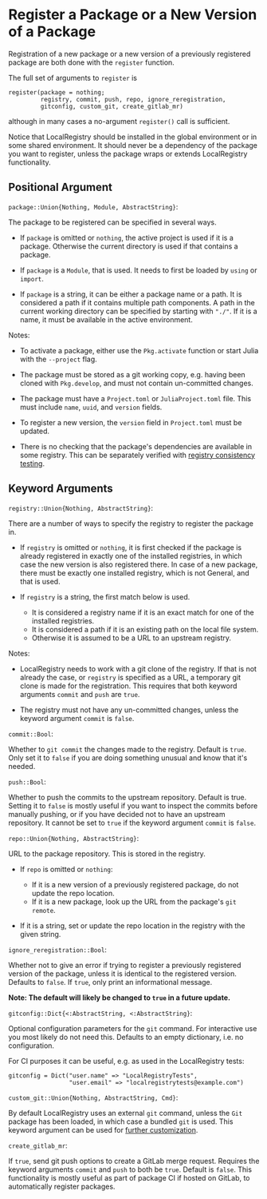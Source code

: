 # Register a Package or a New Version of a Package

Registration of a new package or a new version of a previously
registered package are both done with the `register` function.

The full set of arguments to `register` is
```
register(package = nothing;
         registry, commit, push, repo, ignore_reregistration,
         gitconfig, custom_git, create_gitlab_mr)
```

although in many cases a no-argument `register()` call is sufficient.

Notice that LocalRegistry should be installed in the global
environment or in some shared environment. It should never be a
dependency of the package you want to register, unless the package
wraps or extends LocalRegistry functionality.

## Positional Argument

`package::Union{Nothing, Module, AbstractString}`:

The package to be registered can be specified in several ways.

* If `package` is omitted or `nothing`, the active project is used if
  it is a package. Otherwise the current directory is used if that
  contains a package.

* If `package` is a `Module`, that is used. It needs to first be
  loaded by `using` or `import`.

* If `package` is a string, it can be either a package name or a
  path. It is considered a path if it contains multiple path
  components. A path in the current working directory can be specified
  by starting with `"./"`. If it is a name, it must be available in
  the active environment.

Notes:

* To activate a package, either use the `Pkg.activate` function or
  start Julia with the `--project` flag.

* The package must be stored as a git working copy, e.g. having been
  cloned with `Pkg.develop`, and must not contain un-committed
  changes.

* The package must have a `Project.toml` or `JuliaProject.toml`
  file. This must include `name`, `uuid`, and `version` fields.

* To register a new version, the `version` field in `Project.toml`
  must be updated.

* There is no checking that the package's dependencies are available
  in some registry. This can be separately verified with [registry
  consistency testing](registry_ci.md).

## Keyword Arguments

`registry::Union{Nothing, AbstractString}`:

There are a number of ways to specify the registry to register the
package in.

* If `registry` is omitted or `nothing`, it is first checked if the
  package is already registered in exactly one of the installed
  registries, in which case the new version is also registered there.
  In case of a new package, there must be exactly one installed
  registry, which is not General, and that is used.

* If `registry` is a string, the first match below is used.
  * It is considered a registry name if it is an exact match for one of
    the installed registries.
  * It is considered a path if it is an existing path on the local
    file system.
  * Otherwise it is assumed to be a URL to an upstream registry.

Notes:

* LocalRegistry needs to work with a git clone of the registry. If
  that is not already the case, or `registry` is specified as a URL, a
  temporary git clone is made for the registration. This requires that
  both keyword arguments `commit` and `push` are `true`.

* The registry must not have any un-committed changes, unless the
  keyword argument `commit` is `false`.

`commit::Bool`:

Whether to `git commit` the changes made to the registry. Default is
`true`. Only set it to `false` if you are doing something unusual and
know that it's needed.

`push::Bool`:

Whether to push the commits to the upstream repository. Default is
true. Setting it to `false` is mostly useful if you want to inspect
the commits before manually pushing, or if you have decided not to
have an upstream repository. It cannot be set to `true` if the keyword
argument `commit` is `false`.

`repo::Union{Nothing, AbstractString}`:

URL to the package repository. This is stored in the registry.

* If `repo` is omitted or `nothing`:
  * If it is a new version of a previously registered package, do not
    update the repo location.
  * If it is a new package, look up the URL from the package's `git
    remote`.

* If it is a string, set or update the repo location in the registry
  with the given string.

`ignore_reregistration::Bool`:

Whether not to give an error if trying to register a previously
registered version of the package, unless it is identical to the
registered version. Defaults to `false`. If `true`, only print an
informational message.

**Note: The default will likely be changed to `true` in a future update.**

`gitconfig::Dict{<:AbstractString, <:AbstractString}`:

Optional configuration parameters for the `git` command. For
interactive use you most likely do not need this. Defaults to
an empty dictionary, i.e. no configuration.

For CI purposes it can be useful, e.g. as used in the LocalRegistry
tests:
```
gitconfig = Dict("user.name" => "LocalRegistryTests",
                 "user.email" => "localregistrytests@example.com")
```

`custom_git::Union{Nothing, AbstractString, Cmd}`:

By default LocalRegistry uses an external `git` command, unless the
`Git` package has been loaded, in which case a bundled `git` is used.
This keyword argument can be used for [further
customization](custom_git.md).

`create_gitlab_mr`:

If `true`, send git push options to create a GitLab merge
request. Requires the keyword arguments `commit` and `push` to both be
`true`. Default is `false`. This functionality is mostly useful as
part of package CI if hosted on GitLab, to automatically register
packages.
